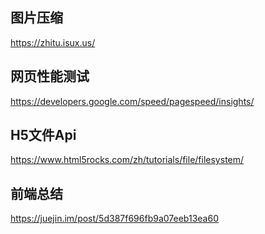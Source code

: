 ## 图片压缩
https://zhitu.isux.us/


## 网页性能测试
https://developers.google.com/speed/pagespeed/insights/

## H5文件Api
https://www.html5rocks.com/zh/tutorials/file/filesystem/

## 前端总结
https://juejin.im/post/5d387f696fb9a07eeb13ea60
